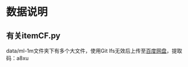# 数据说明
## 有关itemCF.py
data/ml-1m文件夹下有多个大文件，使用Git lfs无效后上传至[百度网盘](https://pan.baidu.com/s/18Uy-ubCTDGGQTsiIh_SxZg#list/path=%2F)，提取码：a8xu